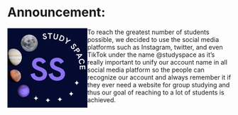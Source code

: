 #  Announcement: 
<img src="img/logo.jpeg" align="left" width="180px" hight="280px"> 

To reach the greatest number of students possible, we decided to use the social media platforms such as Instagram, twitter, and even TikTok under the name @studyspace as it’s really important to unify our account name in all social media platform so the people can recognize our account and always remember it if they ever need a website for group studying and thus our goal of reaching to a lot of students is achieved. 
